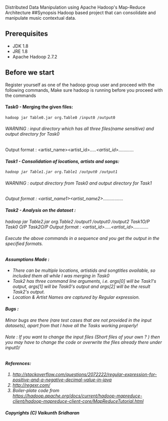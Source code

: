 Distributed Data Manipulation using Apache Hadoop's Map-Reduce Architecture
##Synopsis
Hadoop based project that can consolidate and manipulate music contextual data.
## Prerequisites
+ JDK 1.8 
+ JRE 1.8 
+ Apache Hadoop 2.7.2
## Before we start
Register yourself as one of the hadoop group user and proceed with the following commands,
Make sure hadoop is running before you proceed with the commands
#### Task0 - Merging the given files: 
~~~~
hadoop jar Table0.jar org.Table0 /input0 /output0 
~~~~
###### WARNING : input directory which has all three files(name sensitive) and output directory for Task0
Output format : 
<artist_name><SEP><artist_id><I>.....<artist_id><SEP><location><I>......<location><SEP><song><I>......<song>

#### Task1 - Consolidation of locations, artists and songs: 
~~~~
hadoop jar Table1.jar org.Table1 /output0 /output1 
~~~~
###### WARNING : output directory from Task0  and output directory for Task1
Output format : 
<location><SEP><artist_name1><SEP><artist_name2>................
#### Task2 - Analysis on the dataset :
hadoop jar Table2.jar org.Table2 /output1      /output0              /output2 
				      Task1O/P    Task0 O/P        Task2O/P
Output format : 
<artistname><SEP><artist_id><I>.....<artist_id><SEP><location><I>......<location><SEP><song><I>......<song>

###### Execute the above commands in a sequence and you get the output in the specified formats.
#### Assumptions Made : 
+ There can be multiple locations, artistids and songtitles available, so included them all while I was merging in Task0
+ Task2 has three command line arguments, i.e. args[0] will be Task1's output, args[1] will be Task0's output and args[2] will be the result Task2's output.
+ Location & Artist Names are captured by Regular expression.

#### Bugs : 
Minor bugs are there (rare test cases that are not provided in the input datasets), apart from that I have all the Tasks working properly! 
###### Note : If you want to change the input files (Short files of your own ? ) then you may have to change the code or overwrite the files already there under input0/
#### References: 
1. http://stackoverflow.com/questions/2072222/regular-expression-for-positive-and-a-negative-decimal-value-in-java
2. http://regexr.com/
3. Boiler-plate code from https://hadoop.apache.org/docs/current/hadoop-mapreduce-client/hadoop-mapreduce-client-core/MapReduceTutorial.html


##### Copyrights (C) Vaikunth Sridharan